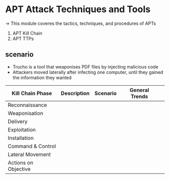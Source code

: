 # APT Attack Techniques and Tools
-> This module coveres the tactics, techniques, and procedures of APTs
1. APT Kill Chain
2. APT TTPs

## scenario
- Trucho is a tool that weaponises PDF files by injecting malicious code
- Attackers moved laterally after infecting one computer, until they gained the information they wanted

| Kill Chain Phase     | Description | Scenario | General Trends |     |
| -------------------- | ----------- | -------- | -------------- | --- |
| Reconnaissance       |             |          |                |     |
| Weaponisation        |             |          |                |     |
| Delivery             |             |          |                |     |
| Exploitation         |             |          |                |     |
| Installation         |             |          |                |     |
| Command & Control    |             |          |                |     |
| Lateral Movement     |             |          |                |     |
| Actions on Objective |             |          |                |     |
